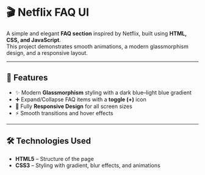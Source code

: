 # 🎬 Netflix FAQ UI

A simple and elegant **FAQ section** inspired by Netflix, built using **HTML, CSS, and JavaScript**.  
This project demonstrates smooth animations, a modern glassmorphism design, and a responsive layout.

---

## 🚀 Features

- ✨ Modern **Glassmorphism** styling with a dark blue–light blue gradient  
- ➕ Expand/Collapse FAQ items with a **toggle (+)** icon  
- 📱 Fully **Responsive Design** for all screen sizes  
- ⚡ Smooth transitions and hover effects  

---

## 🛠️ Technologies Used

- **HTML5** – Structure of the page  
- **CSS3** – Styling with gradient, blur effects, and animations  





